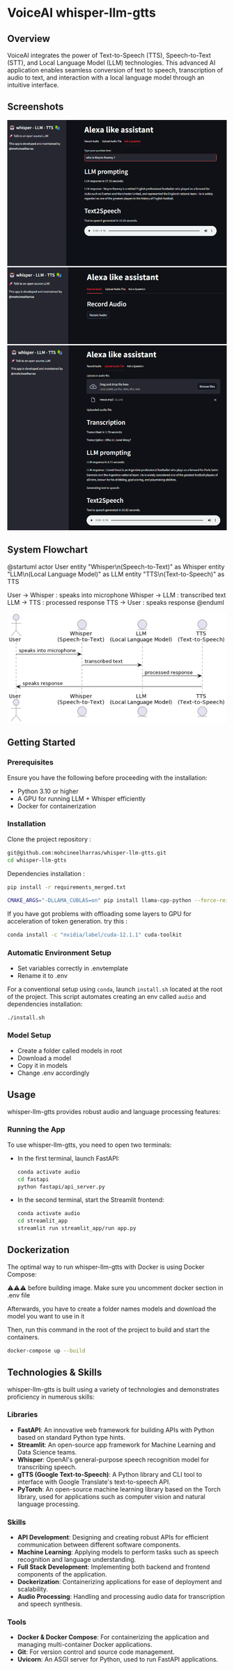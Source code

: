 
# VoiceAI whisper-llm-gtts

## Overview

VoiceAI integrates the power of Text-to-Speech (TTS), Speech-to-Text (STT), and Local Language Model (LLM) technologies. This advanced AI application enables seamless conversion of text to speech, transcription of audio to text, and interaction with a local language model through an intuitive interface.

## Screenshots

![Screenshot 1 Description](ressources/ask_with_text.png)
![Screenshot 2 Description](ressources/tab_record_audio.png)
![Screenshot 3 Description](ressources/tab_upload_file.png)

## System Flowchart

@startuml
actor User
entity "Whisper\n(Speech-to-Text)" as Whisper
entity "LLM\n(Local Language Model)" as LLM
entity "TTS\n(Text-to-Speech)" as TTS

User -> Whisper : speaks into microphone
Whisper -> LLM : transcribed text
LLM -> TTS : processed response
TTS -> User : speaks response
@enduml


![System Flowchart](ressources/uml_whisper.png)

## Getting Started

### Prerequisites

Ensure you have the following before proceeding with the installation:

- Python 3.10 or higher
- A GPU for running LLM + Whisper efficiently
- Docker for containerization

### Installation

Clone the project repository :

```bash
git@github.com:mohcineelharras/whisper-llm-gtts.git
cd whisper-llm-gtts
```

Dependencies installation :
```bash
pip install -r requirements_merged.txt
```
```bash
CMAKE_ARGS="-DLLAMA_CUBLAS=on" pip install llama-cpp-python --force-reinstall --upgrade --no-cache-dir
```

If you have got problems with offloading some layers to GPU for acceleration of token generation. try this :
```bash
conda install -c "nvidia/label/cuda-12.1.1" cuda-toolkit
```

### Automatic Environment Setup

- Set variables correctly in .envtemplate
- Rename it to .env

For a conventional setup using `conda`, launch `install.sh` located at the root of the project. This script automates creating an env called `audio` and dependencies installation:
```bash
./install.sh
```
### Model Setup
- Create a folder called models in root
- Download a model 
- Copy it in models
- Change .env accordingly

## Usage

whisper-llm-gtts provides robust audio and language processing features:


### Running the App

To use whisper-llm-gtts, you need to open two terminals:

- In the first terminal, launch FastAPI:

  ```bash
  conda activate audio
  cd fastapi
  python fastapi/api_server.py
  ```

- In the second terminal, start the Streamlit frontend:

  ```bash
  conda activate audio
  cd streamlit_app
  streamlit run streamlit_app/run app.py
  ```

## Dockerization

The optimal way to run whisper-llm-gtts with Docker is using Docker Compose:

⚠️⚠️⚠️ before building image. Make sure you uncomment docker section in .env file

Afterwards, you have to create a folder names models and download the model you want to use in it

Then, run this command in the root of the project to build and start the containers.

```bash
docker-compose up --build
```


## Technologies & Skills

whisper-llm-gtts is built using a variety of technologies and demonstrates proficiency in numerous skills:

### Libraries

- **FastAPI**: An innovative web framework for building APIs with Python based on standard Python type hints.
- **Streamlit**: An open-source app framework for Machine Learning and Data Science teams.
- **Whisper**: OpenAI's general-purpose speech recognition model for transcribing speech.
- **gTTS (Google Text-to-Speech)**: A Python library and CLI tool to interface with Google Translate's text-to-speech API.
- **PyTorch**: An open-source machine learning library based on the Torch library, used for applications such as computer vision and natural language processing.

### Skills

- **API Development**: Designing and creating robust APIs for efficient communication between different software components.
- **Machine Learning**: Applying models to perform tasks such as speech recognition and language understanding.
- **Full Stack Development**: Implementing both backend and frontend components of the application.
- **Dockerization**: Containerizing applications for ease of deployment and scalability.
- **Audio Processing**: Handling and processing audio data for transcription and speech synthesis.

### Tools

- **Docker & Docker Compose**: For containerizing the application and managing multi-container Docker applications.
- **Git**: For version control and source code management.
- **Uvicorn**: An ASGI server for Python, used to run FastAPI applications.

